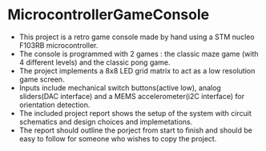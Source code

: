 # MicrocontrollerGameConsole
 - This project is a retro game console made by hand using a STM nucleo F103RB microcontroller. 
 - The console is programmed with 2 games : the classic maze game (with 4 different levels) and the classic pong game. 
 - The project implements a 8x8 LED grid matrix to act as a low resolution game screen.
 - Inputs include mechanical switch buttons(active low), analog sliders(DAC interface) and a MEMS accelerometer(i2C interface) for orientation detection. 
 - The included project report shows the setup of the system with circuit schematics and design choices and implemetations. 
 - The report should outline the porject from start to finish and should be easy to follow for someone who wishes to copy the project.

